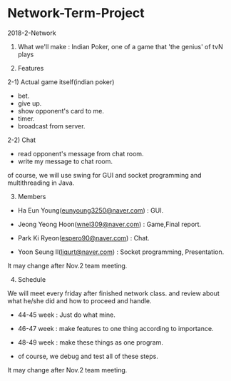 # Network-Term-Project
2018-2-Network

1. What we'll make : Indian Poker, one of a game that 'the genius' of tvN plays

2. Features

2-1) Actual game itself(indian poker)
  - bet.
  - give up.
  - show opponent's card to me.
  - timer.
  - broadcast from server.
  
2-2) Chat
  - read opponent's message from chat room.
  - write my message to chat room.
  
of course, we will use swing for GUI and socket programming and multithreading in Java.



3. Members

- Ha Eun Young(eunyoung3250@naver.com) : GUI.

- Jeong Yeong Hoon(wnel309@naver.com) : Game,Final report.

- Park Ki Ryeon(espero90@naver.com) : Chat.

- Yoon Seung Il(liqurt@naver.com) : Socket programming, Presentation.

It may change after Nov.2 team meeting.

 

4. Schedule

We will meet every friday after finished network class. and review about what he/she did and how to proceed and handle.

- 44-45 week : Just do what mine.

- 46-47 week : make features to one thing according to importance.

- 48-49 week : make these things as one program.

- of course, we debug and test all of these steps.

It may change after Nov.2 team meeting. 
